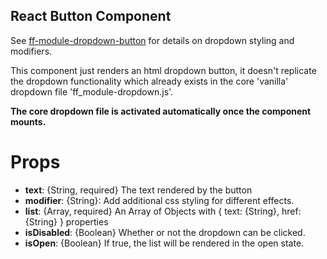 ## React Button Component
<div data-ff_module-dropdown-button-component=""></div>

See [ff-module-dropdown-button](/blocks/core/ff_module/ff_module-dropdown-button/ff_module-dropdown-button.html) for details on dropdown styling and modifiers.

This component just renders an html dropdown button, it doesn't replicate the dropdown functionality which already exists in the core 'vanilla' dropdown file 'ff_module-dropdown.js'.

**The core dropdown file is activated automatically once the component mounts.**

# Props 
- **text**: {String, required} The text rendered by the button
- **modifier**: {String}: Add additional css styling for different effects.
- **list**: {Array, required} An Array of Objects with { text: {String}, href: {String} } properties
- **isDisabled**: {Boolean} Whether or not the dropdown can be clicked.
- **isOpen**: {Boolean} If true, the list will be rendered in the open state.


